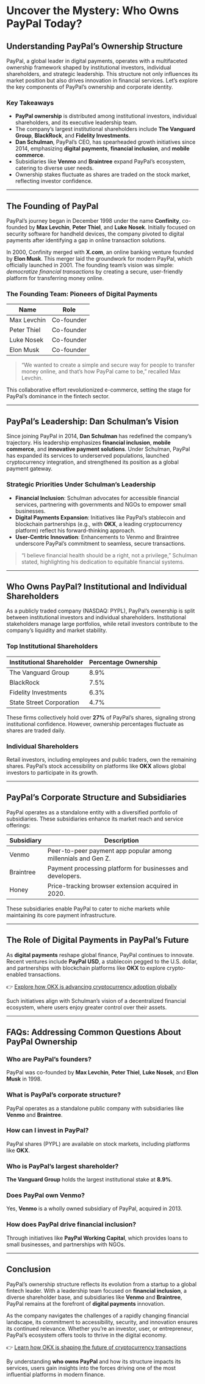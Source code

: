 # Uncover the Mystery: Who Owns PayPal Today?

## Understanding PayPal’s Ownership Structure  

PayPal, a global leader in digital payments, operates with a multifaceted ownership framework shaped by institutional investors, individual shareholders, and strategic leadership. This structure not only influences its market position but also drives innovation in financial services. Let’s explore the key components of PayPal’s ownership and corporate identity.

### Key Takeaways  

- **PayPal ownership** is distributed among institutional investors, individual shareholders, and its executive leadership team.  
- The company’s largest institutional shareholders include **The Vanguard Group**, **BlackRock**, and **Fidelity Investments**.  
- **Dan Schulman**, PayPal’s CEO, has spearheaded growth initiatives since 2014, emphasizing **digital payments**, **financial inclusion**, and **mobile commerce**.  
- Subsidiaries like **Venmo** and **Braintree** expand PayPal’s ecosystem, catering to diverse user needs.  
- Ownership stakes fluctuate as shares are traded on the stock market, reflecting investor confidence.  

---

## The Founding of PayPal  

PayPal’s journey began in December 1998 under the name **Confinity**, co-founded by **Max Levchin**, **Peter Thiel**, and **Luke Nosek**. Initially focused on security software for handheld devices, the company pivoted to digital payments after identifying a gap in online transaction solutions.  

In 2000, Confinity merged with **X.com**, an online banking venture founded by **Elon Musk**. This merger laid the groundwork for modern PayPal, which officially launched in 2001. The founding team’s vision was simple: *democratize financial transactions* by creating a secure, user-friendly platform for transferring money online.  

### The Founding Team: Pioneers of Digital Payments  

| Name           | Role             |  
|----------------|------------------|  
| Max Levchin    | Co-founder       |  
| Peter Thiel    | Co-founder       |  
| Luke Nosek     | Co-founder       |  
| Elon Musk      | Co-founder       |  

> “We wanted to create a simple and secure way for people to transfer money online, and that’s how PayPal came to be,” recalled Max Levchin.  

This collaborative effort revolutionized e-commerce, setting the stage for PayPal’s dominance in the fintech sector.  

---

## PayPal’s Leadership: Dan Schulman’s Vision  

Since joining PayPal in 2014, **Dan Schulman** has redefined the company’s trajectory. His leadership emphasizes **financial inclusion**, **mobile commerce**, and **innovative payment solutions**. Under Schulman, PayPal has expanded its services to underserved populations, launched cryptocurrency integration, and strengthened its position as a global payment gateway.  

### Strategic Priorities Under Schulman’s Leadership  

- **Financial Inclusion**: Schulman advocates for accessible financial services, partnering with governments and NGOs to empower small businesses.  
- **Digital Payments Expansion**: Initiatives like PayPal’s stablecoin and blockchain partnerships (e.g., with **OKX**, a leading cryptocurrency platform) reflect his forward-thinking approach.  
- **User-Centric Innovation**: Enhancements to Venmo and Braintree underscore PayPal’s commitment to seamless, secure transactions.  

> “I believe financial health should be a right, not a privilege,” Schulman stated, highlighting his dedication to equitable financial systems.  

---

## Who Owns PayPal? Institutional and Individual Shareholders  

As a publicly traded company (NASDAQ: PYPL), PayPal’s ownership is split between institutional investors and individual shareholders. Institutional stakeholders manage large portfolios, while retail investors contribute to the company’s liquidity and market stability.  

### Top Institutional Shareholders  

| Institutional Shareholder   | Percentage Ownership |  
|-----------------------------|----------------------|  
| The Vanguard Group          | 8.9%                 |  
| BlackRock                   | 7.5%                 |  
| Fidelity Investments        | 6.3%                 |  
| State Street Corporation    | 4.7%                 |  

These firms collectively hold over **27%** of PayPal’s shares, signaling strong institutional confidence. However, ownership percentages fluctuate as shares are traded daily.  

### Individual Shareholders  

Retail investors, including employees and public traders, own the remaining shares. PayPal’s stock accessibility on platforms like **OKX** allows global investors to participate in its growth.  

---

## PayPal’s Corporate Structure and Subsidiaries  

PayPal operates as a standalone entity with a diversified portfolio of subsidiaries. These subsidiaries enhance its market reach and service offerings:  

| Subsidiary   | Description                              |  
|--------------|------------------------------------------|  
| Venmo        | Peer-to-peer payment app popular among millennials and Gen Z. |  
| Braintree    | Payment processing platform for businesses and developers. |  
| Honey        | Price-tracking browser extension acquired in 2020. |  

These subsidiaries enable PayPal to cater to niche markets while maintaining its core payment infrastructure.  

---

## The Role of Digital Payments in PayPal’s Future  

As **digital payments** reshape global finance, PayPal continues to innovate. Recent ventures include **PayPal USD**, a stablecoin pegged to the U.S. dollar, and partnerships with blockchain platforms like **OKX** to explore crypto-enabled transactions.  

👉 [Explore how OKX is advancing cryptocurrency adoption globally](https://bit.ly/okx-bonus)  

Such initiatives align with Schulman’s vision of a decentralized financial ecosystem, where users enjoy greater control over their assets.  

---

## FAQs: Addressing Common Questions About PayPal Ownership  

### Who are PayPal’s founders?  
PayPal was co-founded by **Max Levchin**, **Peter Thiel**, **Luke Nosek**, and **Elon Musk** in 1998.  

### What is PayPal’s corporate structure?  
PayPal operates as a standalone public company with subsidiaries like **Venmo** and **Braintree**.  

### How can I invest in PayPal?  
PayPal shares (PYPL) are available on stock markets, including platforms like **OKX**.  

### Who is PayPal’s largest shareholder?  
**The Vanguard Group** holds the largest institutional stake at **8.9%**.  

### Does PayPal own Venmo?  
Yes, **Venmo** is a wholly owned subsidiary of PayPal, acquired in 2013.  

### How does PayPal drive financial inclusion?  
Through initiatives like **PayPal Working Capital**, which provides loans to small businesses, and partnerships with NGOs.  

---

## Conclusion  

PayPal’s ownership structure reflects its evolution from a startup to a global fintech leader. With a leadership team focused on **financial inclusion**, a diverse shareholder base, and subsidiaries like **Venmo** and **Braintree**, PayPal remains at the forefront of **digital payments** innovation.  

As the company navigates the challenges of a rapidly changing financial landscape, its commitment to accessibility, security, and innovation ensures its continued relevance. Whether you’re an investor, user, or entrepreneur, PayPal’s ecosystem offers tools to thrive in the digital economy.  

👉 [Learn how OKX is shaping the future of cryptocurrency transactions](https://bit.ly/okx-bonus)  

By understanding **who owns PayPal** and how its structure impacts its services, users gain insights into the forces driving one of the most influential platforms in modern finance.